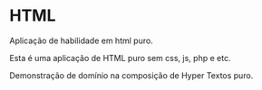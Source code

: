# HTML
Aplicação de habilidade em html puro.

Esta é uma aplicação de HTML puro sem css, js, php e etc.

Demonstração de domínio na composição de Hyper Textos puro.
